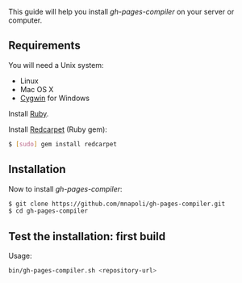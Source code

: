 This guide will help you install *gh-pages-compiler* on your server or computer.

## Requirements

You will need a Unix system:

* Linux
* Mac OS X
* [Cygwin](http://cygwin.com) for Windows

Install [Ruby](http://www.ruby-lang.org).

Install [Redcarpet](https://github.com/vmg/redcarpet) (Ruby gem):

```sh
$ [sudo] gem install redcarpet
```

## Installation

Now to install *gh-pages-compiler*:

```sh
$ git clone https://github.com/mnapoli/gh-pages-compiler.git
$ cd gh-pages-compiler
```

## Test the installation: first build

Usage:

```sh
bin/gh-pages-compiler.sh <repository-url>
```
